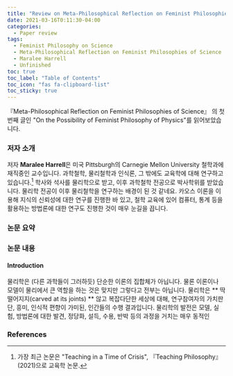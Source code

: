 ```yaml
---
title: "Review on Meta-Philosophical Reflection on Feminist Philosophies of Science 2"
date: 2021-03-16T0:11:30-04:00
categories:
  - Paper review
tags:
  - Feminist Philosophy on Science
  - Meta-Philosophical Reflection on Feminist Philosophies of Science
  - Maralee Harrell
  - Unfinished
toc: true
toc_label: "Table of Contents"
toc_icon: "fas fa-clipboard-list"
toc_sticky: true
---
```


『Meta-Philosophical Reflection on Feminist Philosophies of Science』 의 첫번째 글인 "On the Possibility of Feminist Philosophy of Physics"를 읽어보았습니다. 

### 저자 소개

저자 **Maralee Harrell**은 미국 Pittsburgh의 Carnegie Mellon University 철학과에 재직중인 교수입니다. 과학철학, 물리철학과 인식론, 그 밖에도 교육학에 대해 연구하고 있습니다.[^1]
학사와 석사를 물리학으로 받고, 이후 과학철학 전공으로 박사학위를 받았습니다. 물리학 전공이 이후 물리철학을 연구하는 배경이 된 것 같네요. 카오스 이론을 이용해 지식의 신뢰성에 대한 연구를 진행한 바 있고, 철학 교육에 있어 컴퓨터, 통계 등을 활용하는 방법론에 대한 연구도 진행한 것이 매우 눈길을 끕니다.

[^1]: 가장 최근 논문은 "Teaching in a Time of Crisis", 『Teaching Philosophy』 (2021)으로 교육학 논문.


### 논문 요약


### 논문 내용

#### Introduction

물리학은 (다른 과학들이 그러하듯) 단순한 이론의 집합체가 아닙니다.
물론 이론이나 모델이 물리에서 큰 역할을 하는 것은 맞지만 그렇다고 전부는 아닙니다.
물리학은 ** 딱 떨어지지(carved at its joints) ** 않고 복잡다단한 세상에 대해, 연구참여자의 가치판단, 흥미, 인식적 편향이 가미된, 인간들의 수행 결과입니다.
물리학의 발전은 모델, 실험, 방법론에 대한 발견, 정당화, 설득, 수용, 반박 등의 과정을 거치는 매우 동적인 

### References


